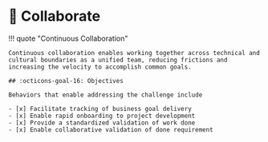 # :test_tube: Collaborate

!!! quote "Continuous Collaboration"

    Continuous collaboration enables working together across technical and cultural boundaries as a unified team, reducing frictions and increasing the velocity to accomplish common goals.

    ## :octicons-goal-16: Objectives

    Behaviors that enable addressing the challenge include

    - [x] Facilitate tracking of business goal delivery
    - [x] Enable rapid onboarding to project development
    - [x] Provide a standardized validation of work done
    - [x] Enable collaborative validation of done requirement
